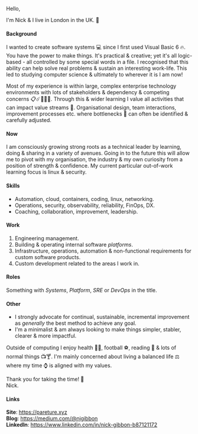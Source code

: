 Hello,

I'm Nick & I live in London in the UK. :city_sunrise:

#### Background
I wanted to create software systems :computer: since I first used Visual Basic 6 🔥. You have the power to make things. It's practical & creative; yet it's all logic-based - all controlled by some special words in a file. I recognised that this ability can help solve real problems & sustain an interesting work-life. This led to studying computer science & ultimately to wherever it is I am now!

Most of my experience is within large, complex enterprise technology environments with lots of stakeholders & dependency & competing concerns :clipboard::comet::office::rainbow::crystal_ball:. Through this & wider learning I value all activities that can impact value streams :rocket:. Organisational design, team interactions, improvement processes etc. where bottlenecks :champagne: can often be identified & carefully adjusted.

#### Now
I am consciously growing strong roots as a technical leader by learning, doing & sharing in a variety of avenues. Going in to the future this will allow me to pivot with my organisation, the industry & my own curiosity from a position of strength & confidence. My current particular out-of-work learning focus is linux & security.

#### Skills
* Automation, cloud, containers, coding, linux, networking.
* Operations, security, observability, reliability, FinOps, DX.
* Coaching, collaboration, improvement, leadership.

#### Work
1. Engineering management.
1. Building & operating internal software *platforms*.
1. Infrastructure, operations, automation & non-functional requirements for custom software products.
1. Custom development related to the areas I work in.

#### Roles
Something with *Systems*, *Platform*, *SRE* or *DevOps* in the title.

#### Other
* I strongly advocate for continual, sustainable, incremental improvement as *generally* the best method to achieve any goal. 
* I'm a minimalist & am always looking to make things simpler, stabler, clearer & more impactful. 

Outside of computing I enjoy health :herb::muscle:, football :soccer:, reading :scroll: & lots of normal things :tv::cocktail:. I'm mainly concerned about living a balanced life :balance_scale: where my time :watch: is aligned with my values.


Thank you for taking the time! :beers:   
Nick.

#### Links
**Site**: https://pareture.xyz  
**Blog**: https://medium.com/@njgibbon  
**LinkedIn**: https://www.linkedin.com/in/nick-gibbon-b87121172

